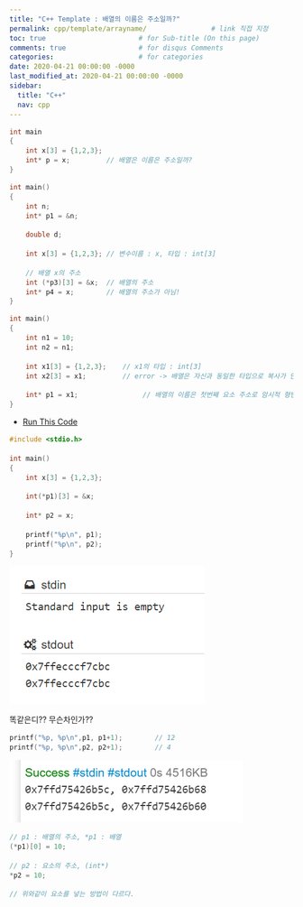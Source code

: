 ```yaml
---
title: "C++ Template : 배열의 이름은 주소일까?"
permalink: cpp/template/arrayname/                # link 직접 지정
toc: true                       # for Sub-title (On this page)
comments: true                  # for disqus Comments
categories:                     # for categories
date: 2020-04-21 00:00:00 -0000
last_modified_at: 2020-04-21 00:00:00 -0000
sidebar:
  title: "C++"
  nav: cpp
---
```


```cpp
int main
{
    int x[3] = {1,2,3};
    int* p = x;         // 배열은 이름은 주소일까?
}
```

```cpp
int main()
{
    int n;
    int* p1 = &n;

    double d;

    int x[3] = {1,2,3}; // 변수이름 : x, 타입 : int[3]

    // 배열 x의 주소
    int (*p3)[3] = &x;  // 배열의 주소
    int* p4 = x;        // 배열의 주소가 아님!
}
```

```cpp
int main()
{
    int n1 = 10;
    int n2 = n1;

    int x1[3] = {1,2,3};    // x1의 타입 : int[3]
    int x2[3] = x1;         // error -> 배열은 자신과 동일한 타입으로 복사가 안된다.

    int* p1 = x1;                // 배열의 이름은 첫번째 요소 주소로 암시적 형변환
}
```

* [Run This Code](https://ideone.com/F5zlpH)

```cpp
#include <stdio.h>

int main()
{
    int x[3] = {1,2,3};

    int(*p1)[3] = &x;

    int* p2 = x;

    printf("%p\n", p1);
    printf("%p\n", p2);
}
```

![](/file/image/cpp-array-name.png)

똑같은디?? 무슨차인가??

```cpp
printf("%p, %p\n",p1, p1+1);        // 12
printf("%p, %p\n",p2, p2+1);        // 4
```

![](/file/image/cpp-array-name2.png)

```cpp
// p1 : 배열의 주소, *p1 : 배열
(*p1)[0] = 10;

// p2 : 요소의 주소, (int*)
*p2 = 10;

// 위와같이 요소를 넣는 방법이 다르다.
```